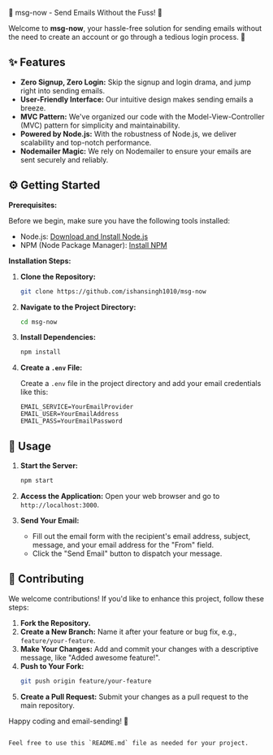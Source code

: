 📧 msg-now - Send Emails Without the Fuss! 🚀

Welcome to **msg-now**, your hassle-free solution for sending emails without the need to create an account or go through a tedious login process. 💌

## ✨ Features

- **Zero Signup, Zero Login:** Skip the signup and login drama, and jump right into sending emails.
- **User-Friendly Interface:** Our intuitive design makes sending emails a breeze.
- **MVC Pattern:** We've organized our code with the Model-View-Controller (MVC) pattern for simplicity and maintainability.
- **Powered by Node.js:** With the robustness of Node.js, we deliver scalability and top-notch performance.
- **Nodemailer Magic:** We rely on Nodemailer to ensure your emails are sent securely and reliably.

## ⚙️ Getting Started

**Prerequisites:**

Before we begin, make sure you have the following tools installed:

- Node.js: [Download and Install Node.js](https://nodejs.org/)
- NPM (Node Package Manager): [Install NPM](https://www.npmjs.com/get-npm)

**Installation Steps:**

1. **Clone the Repository:**

   ```bash
   git clone https://github.com/ishansingh1010/msg-now
   ```

2. **Navigate to the Project Directory:**

   ```bash
   cd msg-now
   ```

3. **Install Dependencies:**

   ```bash
   npm install
   ```

4. **Create a `.env` File:**

   Create a `.env` file in the project directory and add your email credentials like this:

   ```plaintext
   EMAIL_SERVICE=YourEmailProvider
   EMAIL_USER=YourEmailAddress
   EMAIL_PASS=YourEmailPassword
   ```

## 🚀 Usage

1. **Start the Server:**

   ```bash
   npm start
   ```

2. **Access the Application:**
   Open your web browser and go to `http://localhost:3000`.

3. **Send Your Email:**
   - Fill out the email form with the recipient's email address, subject, message, and your email address for the "From" field.
   - Click the "Send Email" button to dispatch your message.

## 🙌 Contributing

We welcome contributions! If you'd like to enhance this project, follow these steps:

1. **Fork the Repository.**
2. **Create a New Branch:** Name it after your feature or bug fix, e.g., `feature/your-feature`.
3. **Make Your Changes:** Add and commit your changes with a descriptive message, like "Added awesome feature!".
4. **Push to Your Fork:**
   ```bash
   git push origin feature/your-feature
   ```
5. **Create a Pull Request:** Submit your changes as a pull request to the main repository.

Happy coding and email-sending! 🎉

```

Feel free to use this `README.md` file as needed for your project.
```
